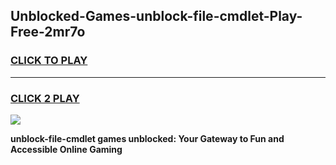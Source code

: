 
## Unblocked-Games-unblock-file-cmdlet-Play-Free-2mr7o
<h3>
<a href="https://premium76.site?title=unblock-file-cmdlet&ref=19M">CLICK TO PLAY</a></h3>
<hr>

<h3>
<a href="https://premium76.site?title=unblock-file-cmdlet&ref=19M">CLICK 2 PLAY</a>
  
</h3>

<a href="https://premium76.site?title=unblock-file-cmdlet&ref=19M"><img src="https://clearcache.store/games.png"></a>


**unblock-file-cmdlet games unblocked: Your Gateway to Fun and Accessible Online Gaming**
